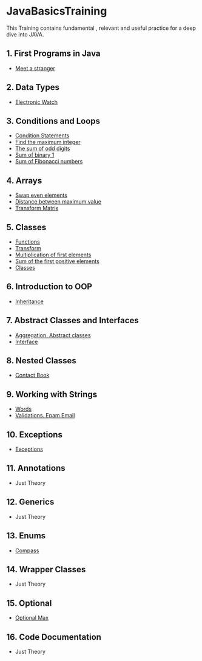 # JavaBasicsTraining

This Training contains fundamental , relevant  and useful practice for a deep dive into JAVA. 

## 1. First Programs in Java
- [Meet a stranger](https://gitlab.com/marthadelaossa/meet-a-stranger)
## 2. Data Types
- [Electronic Watch](https://gitlab.com/marthadelaossa/electronic-watch)
## 3. Conditions and Loops
- [Condition Statements](https://gitlab.com/marthadelaossa/intro-java-task01-master)
- [Find the maximum integer](https://gitlab.com/marthadelaossa/intro-java-task02-master)
- [The sum of odd digits](https://gitlab.com/marthadelaossa/flow-control-task01-master)
- [Sum of binary 1](https://gitlab.com/marthadelaossa/flow-control-task02-master)
- [Sum of Fibonacci numbers](https://gitlab.com/marthadelaossa/flow-control-task03-master)

## 4. Arrays
- [Swap even elements](https://gitlab.com/marthadelaossa/arrays-task01-master)
- [Distance between maximum value](https://gitlab.com/marthadelaossa/arrays-task02-master)
- [Transform Matrix](https://gitlab.com/marthadelaossa/arrays-task03-master)
  
## 5. Classes
- [Functions](function-task01-master)
- [Transform](https://gitlab.com/marthadelaossa/function-task02-master)
- [Multiplication of first elements](https://gitlab.com/marthadelaossa/function-task03-master)
- [Sum of the first positive elements](https://gitlab.com/marthadelaossa/function-task04-master)
- [Classes](https://gitlab.com/marthadelaossa/classes-skeleton)
  
## 6. Introduction to OOP
- [Inheritance](https://gitlab.com/marthadelaossa/inheritance-skeleton)
## 7. Abstract Classes and Interfaces
- [Aggregation. Abstract classes](https://gitlab.com/marthadelaossa/aggregation-skeleton)
- [Interface](https://gitlab.com/marthadelaossa/interfaces-skeleton.git)
## 8. Nested Сlasses
- [Contact Book](https://gitlab.com/marthadelaossa/contact-book.git)
## 9. Working with Strings
- [Words](https://gitlab.com/marthadelaossa/words.git)
- [Validations. Epam Email](https://gitlab.com/marthadelaossa/validations-epam-email.git)
## 10. Exceptions
- [Exceptions](https://gitlab.com/marthadelaossa/exceptions-skeleton.git)
## 11. Annotations
- Just Theory
## 12. Generics
- Just Theory
## 13. Enums
- [Compass](https://gitlab.com/marthadelaossa/compass.git)
## 14. Wrapper Classes
- Just Theory
## 15. Optional
- [Optional Max](https://gitlab.com/marthadelaossa/optional-max.git)
## 16. Code Documentation
- Just Theory
